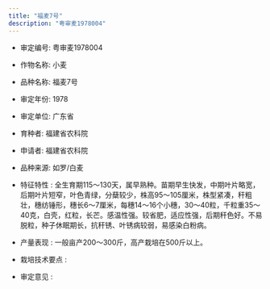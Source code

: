 ```yaml
---
title: "福麦7号"
description: "粤审麦1978004"
---
```

* 审定编号:  粤审麦1978004

*  作物名称:  小麦

*  品种名称:  福麦7号

*  审定年份:  1978

*  审定单位:  广东省

* 育种者:  福建省农科院

*  申请者:  福建省农科院

*  品种来源:  如罗/白麦

*  特征特性 : 
全生育期115～130天，属早熟种。苗期早生快发，中期叶片略宽，后期叶片短窄，叶色青绿，分蘖较少，株高95～105厘米，株型紧凑，秆粗壮，穗纺锤形，穗长6～7厘米，每穗14～16个小穗，30～40粒，千粒重35～40克，白壳，红粒，长芒。感温性强。较省肥，适应性强，后期秆色好。不易脱粒，种子休眠期长，抗秆锈、叶锈病较弱，易感染白粉病。
 
*  产量表现 : 
一般亩产200～300斤，高产栽培在500斤以上。

*  栽培技术要点 : 
 

*  审定意见 : 

